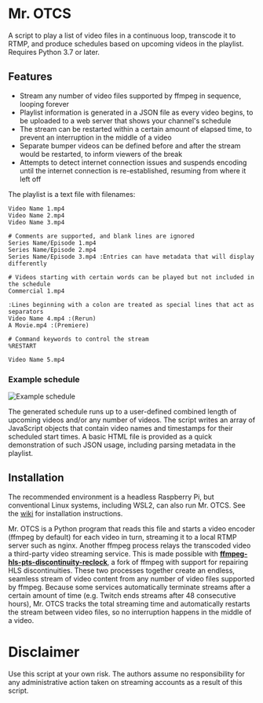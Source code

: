 # Mr. OTCS
A script to play a list of video files in a continuous loop, transcode it to RTMP, and produce schedules based on upcoming videos in the playlist. Requires Python 3.7 or later. 

## Features
- Stream any number of video files supported by ffmpeg in sequence, looping forever
- Playlist information is generated in a JSON file as every video begins, to be uploaded to a web server that shows your channel's schedule
- The stream can be restarted within a certain amount of elapsed time, to prevent an interruption in the middle of a video
- Separate bumper videos can be defined before and after the stream would be restarted, to inform viewers of the break
- Attempts to detect internet connection issues and suspends encoding until the internet connection is re-established, resuming from where it left off

The playlist is a text file with filenames:
```
Video Name 1.mp4
Video Name 2.mp4
Video Name 3.mp4

# Comments are supported, and blank lines are ignored
Series Name/Episode 1.mp4
Series Name/Episode 2.mp4 
Series Name/Episode 3.mp4 :Entries can have metadata that will display differently

# Videos starting with certain words can be played but not included in the schedule
Commercial 1.mp4

:Lines beginning with a colon are treated as special lines that act as separators
Video Name 4.mp4 :(Rerun)
A Movie.mp4 :(Premiere)

# Command keywords to control the stream
%RESTART

Video Name 5.mp4
```

### Example schedule
![Example schedule](https://user-images.githubusercontent.com/8432212/222037873-c182c36b-5896-4822-8003-1c7f613296ba.png)

The generated schedule runs up to a user-defined combined length of upcoming videos and/or any number of videos. The script writes an array of JavaScript objects that contain video names and timestamps for their scheduled start times. A basic HTML file is provided as a quick demonstration of such JSON usage, including parsing metadata in the playlist.

## Installation
The recommended environment is a headless Raspberry Pi, but conventional Linux systems, including WSL2, can also run Mr. OTCS. See the [wiki](https://github.com/TheOpponent/mr-otcs/wiki) for installation instructions.

Mr. OTCS is a Python program that reads this file and starts a video encoder (ffmpeg by default) for each video in turn, streaming it to a local RTMP server such as nginx. Another ffmpeg process relays the transcoded video a third-party video streaming service. This is made possible with [**ffmpeg-hls-pts-discontinuity-reclock**](https://github.com/jjustman/ffmpeg-hls-pts-discontinuity-reclock), a fork of ffmpeg with support for repairing HLS discontinuities. These two processes together create an endless, seamless stream of video content from any number of video files supported by ffmpeg. Because some services automatically terminate streams after a certain amount of time (e.g. Twitch ends streams after 48 consecutive hours), Mr. OTCS tracks the total streaming time and automatically restarts the stream between video files, so no interruption happens in the middle of a video.


# Disclaimer
Use this script at your own risk. The authors assume no responsibility for any administrative action taken on streaming accounts as a result of this script.
